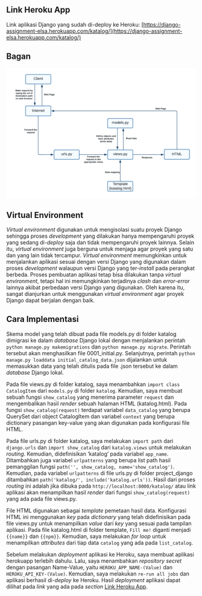 ## Link Heroku App

Link aplikasi Django yang sudah di-deploy ke Heroku: [https://django-assignment-elsa.herokuapp.com/katalog/](https://django-assignment-elsa.herokuapp.com/katalog/)

## Bagan

![Bagan](Bagan-Kaitan-MVT.png)

## Virtual Environment

*Virtual environment* digunakan untuk mengisolasi suatu proyek Django sehingga proses *development* yang dilakukan hanya mempengaruhi proyek yang sedang di-*deploy* saja dan tidak mempengaruhi proyek lainnya. Selain itu, *virtual environment* juga berguna untuk menjaga agar proyek yang satu dan yang lain tidak tercampur. *Virtual environment* memungkinkan untuk menjalankan aplikasi sesuai dengan versi Django yang digunakan dalam proses *development* walaupun versi Django yang ter-*install* pada perangkat berbeda. Proses pembuatan aplikasi tetap bisa dilakukan tanpa *virtual environment*, tetapi hal ini memungkinkan terjadinya *clash* dan *error-error* lainnya akibat perbedaan versi Django yang digunakan. Oleh karena itu, sangat dianjurkan untuk menggunakan *virtual environment* agar proyek Django dapat berjalan dengan baik.

## Cara Implementasi

Skema model yang telah dibuat pada file models.py di folder katalog dimigrasi ke dalam *database* Django lokal dengan menjalankan perintah `python manage.py makemigrations` dan `python manage.py migrate`. Perintah tersebut akan menghasilkan file 0001_initial.py. Selanjutnya, perintah `python manage.py loaddata initial_catalog_data.json` dijalankan untuk memasukkan data yang telah ditulis pada file .json tersebut ke dalam *database* Django lokal.

Pada file views.py di folder katalog, saya menambahkan `import class CatalogItem` dari `models.py` di folder `katalog`. Kemudian, saya membuat sebuah fungsi `show_catalog` yang menerima parameter `request` dan mengembalikan hasil *render* sebuah halaman HTML (katalog.html). Pada fungsi `show_catalog(request)` terdapat variabel `data_catalog` yang berupa QuerySet dari object CatalogItem dan variabel `context` yang berupa dictionary pasangan key-value yang akan digunakan pada konfigurasi file HTML. 

Pada file urls.py di folder katalog, saya melakukan `import path` dari `django.urls` dan `import show_catalog` dari `katalog.views` untuk melakukan *routing*. Kemudian, didefinisikan ‘katalog’ pada variabel `app_name`. Ditambahkan juga variabel `urlpatterns` yang berupa list path hasil pemanggilan fungsi `path('', show_catalog, name='show_catalog')`. Kemudian, pada variabel `urlpatterns` di file urls.py di folder project_django ditambahkan `path('katalog/', include('katalog.urls'))`. Hasil dari proses *routing* ini adalah jika dibuka pada `http://localhost:8000/katalog/` atau link aplikasi akan menampilkan hasil *render* dari fungsi `show_catalog(request)` yang ada pada file views.py. 

File HTML digunakan sebagai *template* pemetaan hasil data. Konfigurasi HTML ini menggunakan *key* pada *dictionary* yang telah didefinisikan pada file views.py untuk menampilkan *value* dari *key* yang sesuai pada tampilan aplikasi. Pada file katalog.html di folder template, `Fill me!` diganti menjadi `{{name}}` dan `{{npm}}`. Kemudian, saya melakukan *for loop* untuk menampilkan *attributes* dari tiap data `catalog` yang ada pada `list_catalog`.

Sebelum melakukan *deployment* aplikasi ke Heroku, saya membuat aplikasi herokuapp terlebih dahulu. Lalu, saya menambahkan *repository secret* dengan pasangan Name-Value, yaitu `HEROKU_APP_NAME-(Value)` dan `HEROKU_API_KEY-(Value)`. Kemudian, saya melakukan `re-run all jobs` dan aplikasi berhasil di-*deploy* ke Heroku. Hasil *deployment* aplikasi dapat dilihat pada *link* yang ada pada *section* [Link Heroku App](https://github.com/elsagiana/django-assignment/tree/main/katalog#link-heroku-app).
